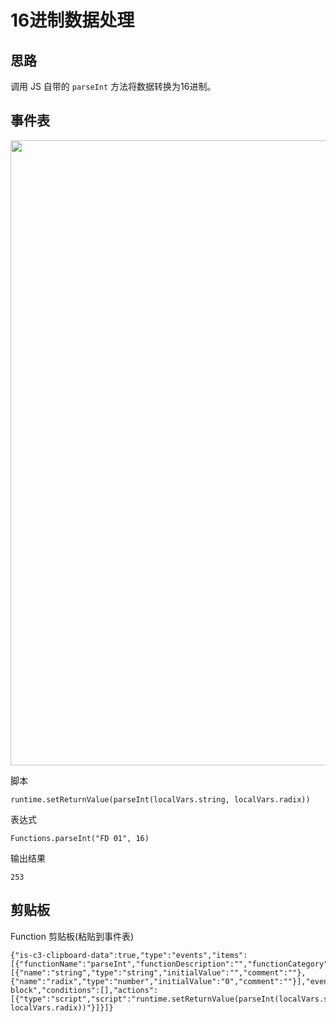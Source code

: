 # 16进制数据处理

## 思路
调用 JS 自带的 `parseInt` 方法将数据转换为16进制。  

## 事件表

<img width="1000" src="https://user-images.githubusercontent.com/45864744/155926312-665a4b8c-7a5a-4d59-8319-b39ff42c83c6.png">


脚本
```
runtime.setReturnValue(parseInt(localVars.string, localVars.radix))
```

表达式
```
Functions.parseInt("FD 01", 16)
```

输出结果
```
253
```


## 剪贴板

Function 剪贴板(粘贴到事件表)
```
{"is-c3-clipboard-data":true,"type":"events","items":[{"functionName":"parseInt","functionDescription":"","functionCategory":"","functionReturnType":"any","functionIsAsync":false,"functionParameters":[{"name":"string","type":"string","initialValue":"","comment":""},{"name":"radix","type":"number","initialValue":"0","comment":""}],"eventType":"function-block","conditions":[],"actions":[{"type":"script","script":"runtime.setReturnValue(parseInt(localVars.string, localVars.radix))"}]}]}
```
